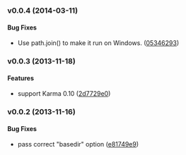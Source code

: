 <a name="v0.0.4"></a>
### v0.0.4 (2014-03-11)


#### Bug Fixes

* Use path.join() to make it run on Windows. ([05346293](http://github.com/karma-runner/karma-cli/commit/053462930de8bcdda800a425d66879df7b5b093f))

<a name="v0.0.3"></a>
### v0.0.3 (2013-11-18)


#### Features

* support Karma 0.10 ([2d7729e0](http://github.com/karma-runner/karma-cli/commit/2d7729e0fff8e5b795839d409dba26ece712bb3b))

<a name="v0.0.2"></a>
### v0.0.2 (2013-11-16)


#### Bug Fixes

* pass correct "basedir" option ([e81749e9](http://github.com/karma-runner/karma-cli/commit/e81749e940d7d75c3e019afa2cbd55f57991e8fe))

